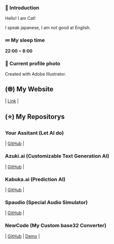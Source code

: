 ### 🌱 Introduction

Hello! I am Cat!

I speak japanese, I am not good at English.

### 💤 My sleep time
**22:00 ~ 8:00**

### 🙂 Current profile photo
Created with Adobe Illustrator.

## (🌐) My Website
| [Link](https://kamu.jp/) |

## (⭐️) My Repositorys

### Your Assitant (Let AI do)
| [GitHub](https://github.com/DiamondGotCat/Your-Assistant) |

### Azuki.ai (Customizable Text Generation AI)

| [GitHub](https://github.com/DiamondGotCat/Azuki.ai) |

### Kabuka.ai (Prediction AI)

| [GitHub](https://github.com/DiamondGotCat/Kabuka.ai) |

### Spaudio (Special Audio Simulator)

| [GitHub](https://github.com/DiamondGotCat/Spaudio) |

### NewCode (My Custom base32 Converter)
| [GitHub](https://github.com/DiamondGotCat/NewCode) | [Demo](https://kamu.jp/newcode/) |
